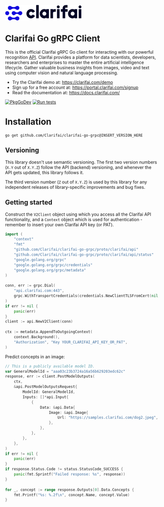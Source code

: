 ![Clarifai logo](docs/logo.png)

# Clarifai Go gRPC Client

This is the official Clarifai gRPC Go client for interacting with our powerful recognition
[API](https://docs.clarifai.com).
Clarifai provides a platform for data scientists, developers, researchers and enterprises to master the entire 
artificial intelligence lifecycle. Gather valuable business insights from images, video and text using computer vision 
and natural language processing.

* Try the Clarifai demo at: https://clarifai.com/demo
* Sign up for a free account at: https://portal.clarifai.com/signup
* Read the documentation at: https://docs.clarifai.com/

[![PkgGoDev](https://pkg.go.dev/badge/github.com/Clarifai/clarifai-go-grpc/)](https://pkg.go.dev/github.com/Clarifai/clarifai-go-grpc/)
[![Run tests](https://github.com/Clarifai/clarifai-go-grpc/workflows/Run%20tests/badge.svg)](https://github.com/Clarifai/clarifai-go-grpc/actions)

# Installation

```
go get github.com/Clarifai/clarifai-go-grpc@INSERT_VERSION_HERE
```

## Versioning

This library doesn't use semantic versioning. The first two version numbers (`X.Y` out of `X.Y.Z`) follow the API (backend) versioning, and
whenever the API gets updated, this library follows it.

The third version number (`Z` out of `X.Y.Z`) is used by this library for any independent releases of library-specific improvements and bug fixes.

## Getting started

Construct the `V2Client` object using which you access all the Clarifai API functionality, and a `Context` object which
is used for authentication - remember to insert your own Clarifai API key (or PAT).

```go
import (
	"context"
	"fmt"
	"github.com/Clarifai/clarifai-go-grpc/proto/clarifai/api"
	"github.com/Clarifai/clarifai-go-grpc/proto/clarifai/api/status"
	"google.golang.org/grpc"
	"google.golang.org/grpc/credentials"
	"google.golang.org/grpc/metadata"
)

conn, err := grpc.Dial(
    "api.clarifai.com:443",
    grpc.WithTransportCredentials(credentials.NewClientTLSFromCert(nil, "")),
)
if err != nil {
    panic(err)
}
client := api.NewV2Client(conn)

ctx := metadata.AppendToOutgoingContext(
    context.Background(),
    "Authorization", "Key YOUR_CLARIFAI_API_KEY_OR_PAT",
)
```

Predict concepts in an image:

```go
// This is a publicly available model ID.
var GeneralModelId = "aaa03c23b3724a16a56b629203edc62c"
response, err := client.PostModelOutputs(
    ctx,
    &api.PostModelOutputsRequest{
        ModelId: GeneralModelId,
        Inputs: []*api.Input{
            {
                Data: &api.Data{
                    Image: &api.Image{
                        Url: "https://samples.clarifai.com/dog2.jpeg",
                    },
                },
            },
        },
    },
)
if err != nil {
    panic(err)
}
if response.Status.Code != status.StatusCode_SUCCESS {
    panic(fmt.Sprintf("Failed response: %s", response))
}

for _, concept := range response.Outputs[0].Data.Concepts {
    fmt.Printf("%s: %.2f\n", concept.Name, concept.Value)
}
```
